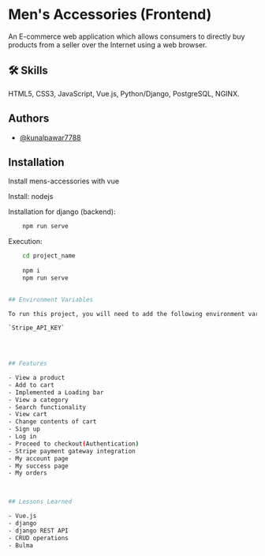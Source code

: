 # Men's Accessories (Frontend)

An E-commerce web application which allows consumers to directly buy products from a seller over the Internet using a web browser.


## 🛠 Skills
HTML5, CSS3, JavaScript, Vue.js, Python/Django, PostgreSQL, NGINX.

  
## Authors

- [@kunalpawar7788](https://github.com/kunalpawar08essentia)

  
## Installation

Install mens-accessories with vue

Install: nodejs

Installation for django (backend):

```bash
    npm run serve
```
Execution:

```bash
    cd project_name
    
    npm i
    npm run serve

    
## Environment Variables

To run this project, you will need to add the following environment variables to your .env file

`Stripe_API_KEY`



  
## Features

- View a product
- Add to cart
- Implemented a Loading bar
- View a category
- Search functionality
- View cart
- Change contents of cart
- Sign up
- Log in
- Proceed to checkout(Authentication)
- Stripe payment gateway integration
- My account page
- My success page
- My orders


  
## Lessons Learned

- Vue.js
- django 
- django REST API
- CRUD operations
- Bulma

  
